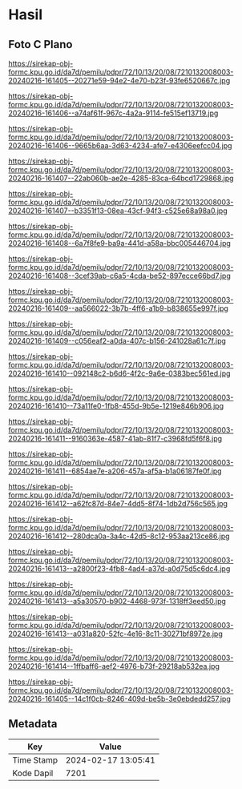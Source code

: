 # Hasil

## Foto C Plano

https://sirekap-obj-formc.kpu.go.id/da7d/pemilu/pdpr/72/10/13/20/08/7210132008003-20240216-161405--20271e59-94e2-4e70-b23f-93fe6520667c.jpg

https://sirekap-obj-formc.kpu.go.id/da7d/pemilu/pdpr/72/10/13/20/08/7210132008003-20240216-161406--a74af61f-967c-4a2a-9114-fe515ef13719.jpg

https://sirekap-obj-formc.kpu.go.id/da7d/pemilu/pdpr/72/10/13/20/08/7210132008003-20240216-161406--9665b6aa-3d63-4234-afe7-e4306eefcc04.jpg

https://sirekap-obj-formc.kpu.go.id/da7d/pemilu/pdpr/72/10/13/20/08/7210132008003-20240216-161407--22ab060b-ae2e-4285-83ca-64bcd1729868.jpg

https://sirekap-obj-formc.kpu.go.id/da7d/pemilu/pdpr/72/10/13/20/08/7210132008003-20240216-161407--b3351f13-08ea-43cf-94f3-c525e68a98a0.jpg

https://sirekap-obj-formc.kpu.go.id/da7d/pemilu/pdpr/72/10/13/20/08/7210132008003-20240216-161408--6a7f8fe9-ba9a-441d-a58a-bbc005446704.jpg

https://sirekap-obj-formc.kpu.go.id/da7d/pemilu/pdpr/72/10/13/20/08/7210132008003-20240216-161408--3cef39ab-c6a5-4cda-be52-897ecce66bd7.jpg

https://sirekap-obj-formc.kpu.go.id/da7d/pemilu/pdpr/72/10/13/20/08/7210132008003-20240216-161409--aa566022-3b7b-4ff6-a1b9-b838655e997f.jpg

https://sirekap-obj-formc.kpu.go.id/da7d/pemilu/pdpr/72/10/13/20/08/7210132008003-20240216-161409--c056eaf2-a0da-407c-b156-241028a61c7f.jpg

https://sirekap-obj-formc.kpu.go.id/da7d/pemilu/pdpr/72/10/13/20/08/7210132008003-20240216-161410--092148c2-b6d6-4f2c-9a6e-0383bec561ed.jpg

https://sirekap-obj-formc.kpu.go.id/da7d/pemilu/pdpr/72/10/13/20/08/7210132008003-20240216-161410--73a11fe0-1fb8-455d-9b5e-1219e846b906.jpg

https://sirekap-obj-formc.kpu.go.id/da7d/pemilu/pdpr/72/10/13/20/08/7210132008003-20240216-161411--9160363e-4587-41ab-81f7-c3968fd5f6f8.jpg

https://sirekap-obj-formc.kpu.go.id/da7d/pemilu/pdpr/72/10/13/20/08/7210132008003-20240216-161411--6854ae7e-a206-457a-af5a-b1a06187fe0f.jpg

https://sirekap-obj-formc.kpu.go.id/da7d/pemilu/pdpr/72/10/13/20/08/7210132008003-20240216-161412--a62fc87d-84e7-4dd5-8f74-1db2d756c565.jpg

https://sirekap-obj-formc.kpu.go.id/da7d/pemilu/pdpr/72/10/13/20/08/7210132008003-20240216-161412--280dca0a-3a4c-42d5-8c12-953aa213ce86.jpg

https://sirekap-obj-formc.kpu.go.id/da7d/pemilu/pdpr/72/10/13/20/08/7210132008003-20240216-161413--a2800f23-4fb8-4ad4-a37d-a0d75d5c6dc4.jpg

https://sirekap-obj-formc.kpu.go.id/da7d/pemilu/pdpr/72/10/13/20/08/7210132008003-20240216-161413--a5a30570-b902-4468-973f-1318ff3eed50.jpg

https://sirekap-obj-formc.kpu.go.id/da7d/pemilu/pdpr/72/10/13/20/08/7210132008003-20240216-161413--a031a820-52fc-4e16-8c11-30271bf8972e.jpg

https://sirekap-obj-formc.kpu.go.id/da7d/pemilu/pdpr/72/10/13/20/08/7210132008003-20240216-161414--1ffbaff6-aef2-4976-b73f-29218ab532ea.jpg

https://sirekap-obj-formc.kpu.go.id/da7d/pemilu/pdpr/72/10/13/20/08/7210132008003-20240216-161405--14c1f0cb-8246-409d-be5b-3e0ebdedd257.jpg


## Metadata

| Key        | Value               |
| ---------- | ------------------- |
| Time Stamp | 2024-02-17 13:05:41 |
| Kode Dapil | 7201                |




